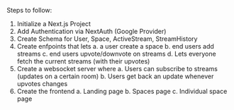 Steps to follow:

1. Initialize a Next.js Project
2. Add Authentication via NextAuth (Google Provider)
3. Create Schema for User, Space, ActiveStream, StreamHistory
4. Create enfpoints that lets
    a. a user create a space
    b. end users add streams
    c. end users upvote/downvote on streams
    d. Lets everyone fetch the current streams (with their upvotes)
5. Create a websocket server where
    a. Users can subscribe to streams (updates on a certain room)
    b. Users get back an update whenever upvotes changes
6. Create the frontend
    a. Landing page
    b. Spaces page
    c. Individual space page